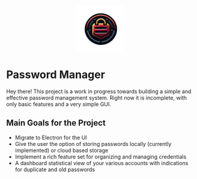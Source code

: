 <br />
<p align="center">
    <img src="Logo.png" alt="Logo" width="25%">
  </a>
</p>

# Password Manager
Hey there! This project is a work in progress towards building a simple and effective password management system.
Right now it is incomplete, with only basic features and a very simple GUI.  

## Main Goals for the Project 

- Migrate to Electron for the UI
- Give the user the option of storing passwords locally (currently implemented) or cloud based storage
- Implement a rich feature set for organizing and managing credentials
- A dashboard statistical view of your various accounts with indications for duplicate and old passwords